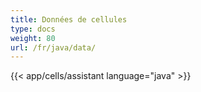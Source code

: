 ```yaml
---
title: Données de cellules
type: docs
weight: 80
url: /fr/java/data/
---
```




{{< app/cells/assistant language="java" >}}
